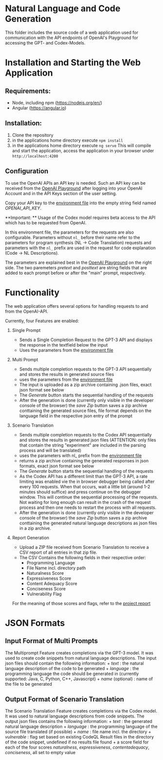 # Natural Language and Code Generation

This folder includes the source code of a web application used for communication with the API endpoints of OpenAI's Playground for accessing the GPT- and Codex-Models.

# Installation and Starting the Web Application
## Requirements: 
   * Node, including npm (https://nodejs.org/en/)
   * Angular (https://angular.io)
      
## Installation:
   1. Clone the repository
   2. in the applications home directory execute `npm install`
   3. in the applications home directory execute `ng serve`
      This will compile and start the application, access the application in your browser under `http://localhost:4200`
           

## Configuration 
 To use the OpenAI APIs an API key is needed. Such an API key can be received from the [OpenAI Playground](https://beta.openai.com/playground) after logging into your OpenAI Account and in the API Keys section of the user setting. 
 
 Copy your API key to the [environment file](/src/environments/environment.ts) into the empty string field named *OPENAI_API_KEY*.
 
 **Important: ** Usage of the Codex model requires beta access to the API which has to be requested from OpenAI.
 
 
 In this environment file, the parameters for the requests are also configurable. Parameters without `nl_` before their name refer to the parameters for program synthesis (NL -> Code Translation) requests and parameters with the `nl_` prefix are used in the request for code explanation (Code -> NL Descriptions).
 
 The parameters are explained best in the [OpenAI Playground](https://beta.openai.com/playground) on the right side.
 The two paremeters *pretext* and *posttext* are string fields that are added to each prompt before or after the "main" prompt, respectively.

# Functionality
The web application offers several options for handling requests to and from the OpenAI-API.

Currently, four Features are enabled:

   1. Single Prompt
      + Sends a Single Completion Request to the GPT-3 API and displays the response in the textfield below the input
      + Uses the parameters from the [environment file](/src/environments/environment.ts) 
      
   2. Multi Prompt
      + Sends multiple completion requests to the GPT-3 API sequentially and stores the results in generated source files
      + uses the parameters from the [environment file](/src/environments/environment.ts) 
      + The input is uploaded as a zip archive containing .json files, exact json format see below
      + The *Generate* button starts the sequential handling of the requests
      + After the generation is done (currently only visible in the developer console of the browser) the *save Zip* button saves a zip archive conttaining the generated source files, file format depends on the language field in the respective json entry of the prompt
      
   3. Scenario Translation
      + Sends multiple completion requests to the Codex API sequentially and stores the results in generated json files (ATTENTION: only files that contain the string "experiment" are included in the parsing process and will be translated)
      + uses the parameters with nl_ prefix from the [environment file](/src/environments/environment.ts)
      + returns a zip archive containing the generated responses in json formats, exact json format see below
      + The *Generate* button starts the sequential handling of the requests
      + As the Codex API has a different limit than the GPT-3 API, a rate limiting was enabled vie the in browser debugger being called after every 100 requests. When that occurs, wait a little bit (around 1-2 minutes should suffice) and press continue on the debugger window. This will continue the sequential processing of the requests. Not waiting for long enough can result in the crash of the request process and then one needs to restart the process with all requests.
      + After the generation is done (currently only visible in the developer console of the browser) the *save Zip* button saves a zip archive conttaining the generated natural language descriptions as json files in a zip archive.
      
   4. Report Generation
       + Upload a ZIP file received from Scenario Translation to receive a CSV report of all entries in that zip file.
       + The CSV Contains the following fields in their respective order:
           + Programming Language
           + File Name incl. directory path
           + Naturalness Score
           + Expressiveness Score
           + Content Adequacy Score
           + Conciseness Score
           + Vulnerability Flag
           
        For the meaning of those scores and flags, refer to the [project report](https://project.mutas.dev)
        
# JSON Formats
## Input Format of Multi Prompts
The Multiprompt Feature creates completions via the GPT-3 model. It was used to create code snippets from natural language descriptions.
The input json files should contain the following information:
        + *text* : the natural language description of the code to be generated
        + *language* : the programming language the code should be generated in (currently supported: Java, C, Python, C++, Javascript)
        + *name* (optional) : name of the file to be generated

## Output Format of Scenario Translation
The Scenario Translation Feature creates completions via the Codex model. It was used to natural language descriptions from code snippets.
The output json files contains the following information:
        + *text* : the generated natural language description
        + *language* : the programming language of the source file translated (if possible)
        + *name* : file name incl. the directory
        + *vulnerable* : flag set based on existing CodeQL Result files in the directory of the code snippet, undefined if no results file found
        + a score field for each of the four scores *naturalness*, *expressiveness*, *contentadequacy*, *conciseness*, all set to empty value
